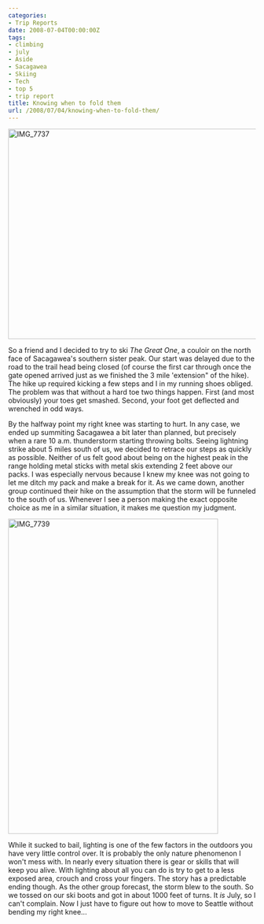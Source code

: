 ```yaml
---
categories:
- Trip Reports
date: 2008-07-04T00:00:00Z
tags:
- climbing
- july
- Aside
- Sacagawea
- Skiing
- Tech
- top 5
- trip report
title: Knowing when to fold them
url: /2008/07/04/knowing-when-to-fold-them/
---
```


<a data-flickr-embed="true"  href="https://www.flickr.com/photos/andrewjesaitis/5762753087/" title="IMG_7737"><img src="https://farm6.staticflickr.com/5109/5762753087_1429ee3afc_z.jpg" width="640" height="427" alt="IMG_7737"></a><script async src="//embedr.flickr.com/assets/client-code.js" charset="utf-8"></script>

So a friend and I decided to try to ski *The Great One*, a couloir on the north face of Sacagawea's southern sister peak. Our start was delayed due to the road to the trail head being closed (of course the first car through once the gate opened arrived just as we finished the 3 mile 'extension" of the hike). The hike up required kicking a few steps and I in my running shoes obliged. The problem was that without a hard toe two things happen. First (and most obviously) your toes get smashed. Second, your foot get deflected and wrenched in odd ways. 


By the halfway point my right knee was starting to hurt. In any case, we ended up summiting Sacagawea a bit later than planned, but precisely when a rare 10 a.m. thunderstorm starting throwing bolts. Seeing lightning strike about 5 miles south of us, we decided to retrace our steps as quickly as possible. Neither of us felt good about being on the highest peak in the range holding metal sticks with metal skis extending 2 feet above our packs. I was especially nervous because I knew my knee was not going to let me ditch my pack and make a break for it. As we came down, another group continued their hike on the assumption that the storm will be funneled to the south of us. Whenever I see a person making the exact opposite choice as me in a similar situation, it makes me question my judgment.

<a data-flickr-embed="true"  href="https://www.flickr.com/photos/andrewjesaitis/5838327810/" title="IMG_7739"><img src="https://farm6.staticflickr.com/5109/5838327810_6b2c8e1967_z.jpg" width="427" height="640" alt="IMG_7739"></a><script async src="//embedr.flickr.com/assets/client-code.js" charset="utf-8"></script>

While it sucked to bail, lighting is one of the few factors in the outdoors you have very little control over. It is probably the only nature phenomenon I won't mess with. In nearly every situation there is gear or skills that will keep you alive. With lighting about all you can do is try to get to a less exposed area, crouch and cross your fingers.
The story has a predictable ending though. As the other group forecast, the storm blew to the south. So we tossed on our ski boots and got in about 1000 feet of turns. It *is* July, so I can't complain. Now I just have to figure out how to move to Seattle without bending my right knee...

